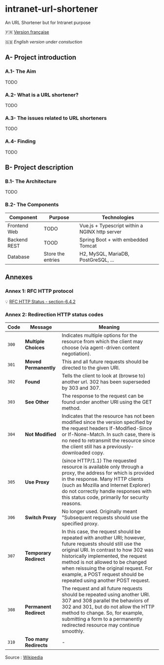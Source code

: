 # intranet-url-shortener

An URL Shortener but for Intranet purpose

:fr: [Version française](README_fr.md)

:uk: _English version under constuction_

## A- Project introduction

### A.1- The Aim

TODO

### A.2- What is a URL shortener?

TODO

### A.3- The issues related to URL shorteners

TODO

### A.4- Finding

TODO

## B- Project description

### B.1- The Architecture

TODO

### B.2- The Components

| Component | Purpose | Technologies |
|---|---|---|
| Frontend Web | TODO | Vue.js + Typescript within a NGINX http server |
| Backend REST | TOOD | Spring Boot + with embedded Tomcat |
| Database | Store the entries | H2,  MySQL, MariaDB, PostGreSQL, ... |


## Annexes

### Annex 1: RFC HTTP protocol

:bulb: [RFC HTTP Status - section-6.4.2](https://tools.ietf.org/html/rfc7231#section-6.4.2)

### Annex 2: Redirection HTTP status codes

| Code | Message | Meaning |
|---|---|---|
| `300` | **Multiple Choices** | Indicates multiple options for the resource from which the client may choose (via agent-driven content negotiation). |
| `301` | **Moved Permanently** | This and all future requests should be directed to the given URI. |
| `302` | **Found** | Tells the client to look at (browse to) another url. 302 has been superseded by 303 and 307. |
| `303` | **See Other** | The response to the request can be found under another URI using the GET method. |
| `304` | **Not Modified** | Indicates that the resource has not been modified since the version specified by the request headers If-Modified-Since or If-None-Match. In such case, there is no need to retransmit the resource since the client still has a previously-downloaded copy. |
| `305` | **Use Proxy** | (since HTTP/1.1) The requested resource is available only through a proxy, the address for which is provided in the response. Many HTTP clients (such as Mozilla and Internet Explorer) do not correctly handle responses with this status code, primarily for security reasons. |
| `306` | **Switch Proxy** | No longer used. Originally meant "Subsequent requests should use the specified proxy. |
| `307` | **Temporary Redirect** | In this case, the request should be repeated with another URI; however, future requests should still use the original URI. In contrast to how 302 was historically implemented, the request method is not allowed to be changed when reissuing the original request. For example, a POST request should be repeated using another POST request. |
| `308` | **Permanent Redirect** | The request and all future requests should be repeated using another URI. 307 and 308 parallel the behaviors of 302 and 301, but do not allow the HTTP method to change. So, for example, submitting a form to a permanently redirected resource may continue smoothly. |
| `310` | **Too many Redirects** | - |

Source : [Wikipedia](https://en.wikipedia.org/wiki/List_of_HTTP_status_codes)
